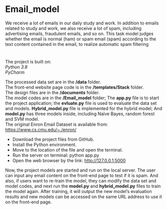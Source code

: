 # Email_model

We receive a lot of emails in our daily study and work. In addition to emails related 
to study and work, we also receive a lot of spam, including advertising emails, 
fraudulent emails, and so on. This task model judges whether the email is normal 
(ham) or spam email (spam) according to the text content contained in the email, to 
realize automatic spam filtering

#
The project is built on:  
*Python 3.8*   
*PyCharm*   

The processed data set are in the **/data** folder.   
The front-end website page code is in the **/templates/Stack** folder.   
The design files are in the **/documents** folder.    
The model codes are in the **/Email_model** folder; The **app.py** file is to start the project application; the **evluate.py** file is used to evaluate the data set and models. **Hybrid_model.py** file is implemented for the hybrid model; And **model.py** has three models inside, including Naïve Bayes, random forest and SVM model.    
The original Enron Email Dataset is available from: https://www.cs.cmu.edu/~./enron/   

* Download the project files from GitHub.
*	Install the Python environment. 
*	Move to the location of the file and open the terminal.
*	Run the server on terminal:
python app.py
*	Open the web browser by the link: http://127.0.0.1:5000 

Now, the project models are started and run on the local server. The user can input any email content on the front-end page to test if it is spam. And also, if users want to re-train the model, they can modify the data set and model codes, and next run the **model.py** and **hybrid_model.py** files to train the model again. After training, it will output the new model’s evaluation results and new models can be accessed on the same URL address to use it on the front-end page.
